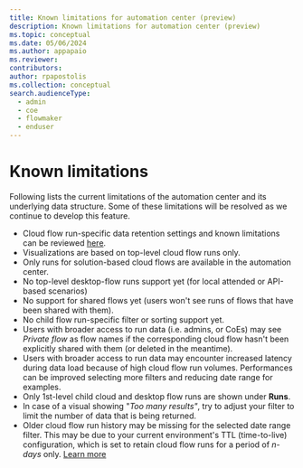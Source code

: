 ```yaml
---
title: Known limitations for automation center (preview)
description: Known limitations for automation center (preview)
ms.topic: conceptual
ms.date: 05/06/2024
ms.author: appapaio
ms.reviewer: 
contributors:
author: rpapostolis
ms.collection: conceptual
search.audienceType: 
  - admin
  - coe
  - flowmaker
  - enduser
---
```


# Known limitations

Following lists the current limitations of the automation center and its underlying data structure. Some of these limitations will be resolved as we continue to develop this feature.

- Cloud flow run-specific data retention settings and known limitations can be reviewed [here](dataverse/cloud-flow-run-metadata.md).
- Visualizations are based on top-level cloud flow runs only.
- Only runs for solution-based cloud flows are available in the automation center.
- No top-level desktop-flow runs support yet (for local attended or API-based scenarios)
- No support for shared flows yet (users won't see runs of flows that have been shared with them).
- No child flow run-specific filter or sorting support yet.
- Users with broader access to run data (i.e. admins, or CoEs) may see *Private flow* as flow names if the corresponding cloud flow hasn't been explicitly shared with them (or deleted in the meantime).
- Users with broader access to run data may encounter increased latency during data load because of high cloud flow run volumes. Performances can be improved selecting more filters and reducing date range for examples.
- Only 1st-level child cloud and desktop flow runs are shown under **Runs**.
- In case of a visual showing "*Too many results"*, try to adjust your filter to limit the number of data that is being returned.
- Older cloud flow run history may be missing for the selected date range filter. This may be due to your current environment's TTL (time-to-live) configuration, which is set to retain cloud flow runs for a period of *n-days* only. [Learn more](dataverse/cloud-flow-run-metadata.md#cloud-flow-run-elements)
